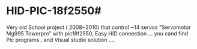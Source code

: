 # HID-PIC-18f2550# 

Very old School project ( 2008~2010) that control ~14 servos "Servomotor Mg995 Towerpro" with pic18f2550, Easy HID connection ...  you cand find  Pic programs , and Visual studio solution .... 

